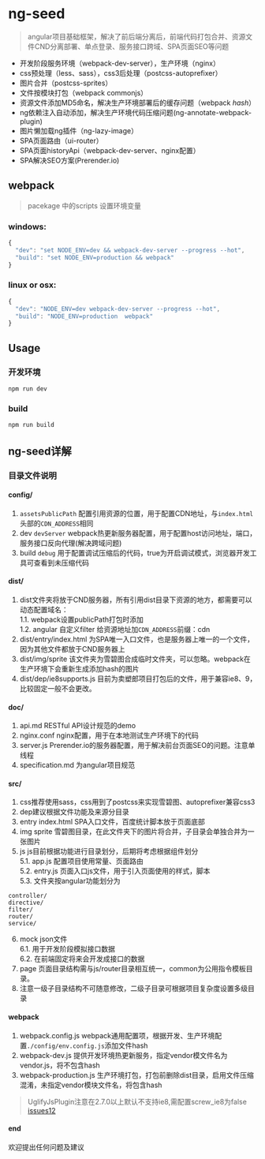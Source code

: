 # ng-seed
> angular项目基础框架，解决了前后端分离后，前端代码打包合并、资源文件CND分离部署、单点登录、服务接口跨域、SPA页面SEO等问题    

- 开发阶段服务环境（webpack-dev-server），生产环境（nginx）
- css预处理（less、sass），css3后处理（postcss-autoprefixer）
- 图片合并（postcss-sprites）
- 文件按模块打包（webpack commonjs）
- 资源文件添加MD5命名，解决生产环境部署后的缓存问题（webpack *hash*）
- ng依赖注入自动添加，解决生产环境代码压缩问题(ng-annotate-webpack-plugin)
- 图片懒加载ng插件（ng-lazy-image）
- SPA页面路由（ui-router）
- SPA页面historyApi（webpack-dev-server、nginx配置）
- SPA解决SEO方案(Prerender.io)

## webpack
> pacekage 中的scripts 设置环境变量

### windows:
``` javascript
{ 
  "dev": "set NODE_ENV=dev && webpack-dev-server --progress --hot",
  "build": "set NODE_ENV=production && webpack"
}
```

### linux or osx:

``` javascript
{
  "dev": "NODE_ENV=dev webpack-dev-server --progress --hot",
  "build": "NODE_ENV=production  webpack"
}
```
## Usage
### 开发环境 
`npm run dev`

### build
`npm run build`

## ng-seed详解

### 目录文件说明

#### config/
1. `assetsPublicPath` 配置引用资源的位置，用于配置CDN地址，与`index.html`头部的`CDN_ADDRESS`相同
2. dev `devServer` webpack热更新服务器配置，用于配置host访问地址，端口，服务接口反向代理(解决跨域问题)
3. build `debug` 用于配置调试压缩后的代码，true为开启调试模式，浏览器开发工具可查看到未压缩代码

#### dist/
1. dist文件夹将放于CND服务器，所有引用dist目录下资源的地方，都需要可以动态配置域名：  
1.1. webpack设置publicPath打包时添加  
1.2. angular 自定义filter 给资源地址加`CDN_ADDRESS`前缀：cdn  
2. dist/entry/index.html 为SPA唯一入口文件，也是服务器上唯一的一个文件，因为其他文件都放于CND服务器上
3. dist/img/sprite 该文件夹为雪碧图合成临时文件夹，可以忽略。webpack在生产环境下会重新生成添加hash的图片
4. dist/dep/ie8supports.js 目前为卖塑郎项目打包后的文件，用于兼容ie8、9，比较固定一般不会更改。

#### doc/
1. api.md RESTful API设计规范的demo
2. nginx.conf nginx配置，用于在本地测试生产环境下的代码
3. server.js Prerender.io的服务器配置，用于解决前台页面SEO的问题。注意单线程
4. specification.md 为angular项目规范

#### src/
1. css推荐使用sass，css用到了postcss来实现雪碧图、autoprefixer兼容css3
2. dep建议根据文件功能及来源分目录
3. entry index.html SPA入口文件，百度统计脚本放于页面底部
4. img sprite 雪碧图目录，在此文件夹下的图片将合并，子目录会单独合并为一张图片
5. js js目前根据功能进行目录划分，后期将考虑根据组件划分    
5.1. app.js 配置项目使用常量、页面路由    
5.2. entry.js 页面入口js文件，用于引入页面使用的样式，脚本   
5.3. 文件夹按angular功能划分为  
```
controller/
directive/
filter/
router/
service/
```
6. mock json文件  
6.1. 用于开发阶段模拟接口数据  
6.2. 在前端固定将来会开发成接口的数据  
7. page 页面目录结构需与js/router目录相互统一，common为公用指令模板目录。
8. 注意一级子目录结构不可随意修改，二级子目录可根据项目复杂度设置多级目录

#### webpack
1. webpack.config.js webpack通用配置项，根据开发、生产环境配置`./config/env.config.js`添加文件hash
2. webpack-dev.js 提供开发环境热更新服务，指定vendor模文件名为vendor.js，将不包含hash
3. webpack-production.js 生产环境打包，打包前删除dist目录，启用文件压缩混淆，未指定vendor模块文件名，将包含hash  
> UglifyJsPlugin注意在2.7.0以上默认不支持ie8,需配置screw_ie8为false [issues12](https://github.com/jm-team/Bugs/issues/12)

#### end
欢迎提出任何问题及建议
